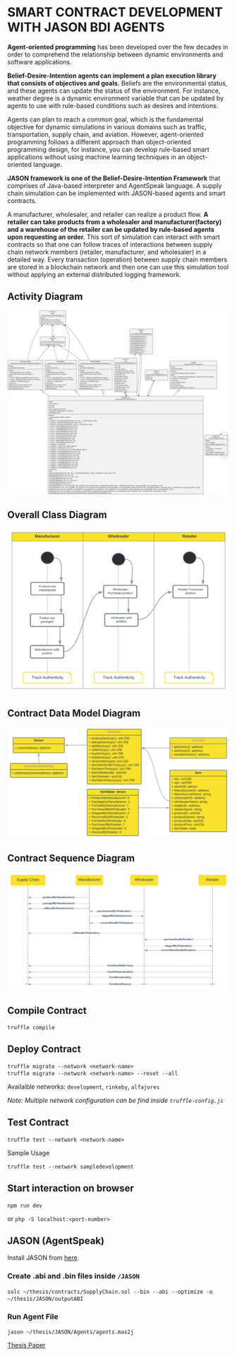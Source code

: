# SMART CONTRACT DEVELOPMENT WITH JASON BDI AGENTS
**Agent-oriented programming** has been developed over the few decades in order to comprehend the relationship between dynamic environments and software applications. 

**Belief-Desire-Intention agents can implement a plan execution library that consists of objectives and goals.** Beliefs are the environmental status, and these agents can update the status of the environment. For instance, weather degree is a dynamic environment variable that can be updated by agents to use with rule-based conditions such as desires and intentions. 

Agents can plan to reach a common goal, which is the fundamental objective for dynamic simulations in various domains such as traffic, transportation, supply chain, and aviation. However, agent-oriented programming follows a different approach than object-oriented programming design, for instance, you can develop rule-based smart applications without using machine learning techniques in an object-oriented language. 

**JASON framework is one of the Belief-Desire-Intention Framework** that comprises of Java-based interpreter and AgentSpeak language. A supply chain simulation can be implemented with JASON-based agents and smart contracts. 

A manufacturer, wholesaler, and retailer can realize a product flow. **A retailer can take products from a wholesaler and manufacturer(factory) and a warehouse of the retailer can be updated by rule-based agents upon requesting an order.** This sort of simulation can interact with smart contracts so that one can follow traces of interactions between supply chain network members (retailer, manufacturer, and wholesaler) in a detailed way. Every transaction (operation) between supply chain members are stored in a blockchain network and then one can use this simulation tool without applying an external distributed logging framework.

## Activity Diagram 
<img src="Diagrams/OverallClassDiagram.svg" alt="Overall Class Diagram"/>

## Overall Class Diagram
<img src="Diagrams/Activity Diagram.svg" alt="Activity Diagram"/>

## Contract Data Model Diagram
<img src="Diagrams/Data Model diagram.svg" alt="Contract Data Model Diagram"/>

## Contract Sequence Diagram
<img src="Diagrams/Sequence diagram.svg" alt="Contract Sequence Diagram"/>

## Compile Contract
```
truffle compile
```

## Deploy Contract
```
truffle migrate --network <network-name>
truffle migrate --network <network-name> --reset --all
```
Availaible networks: `development`, `rinkeby`,  `alfajores`

*Note: Multiple network configuration can be find inside `truffle-config.js`*
## Test Contract
```
truffle test --network <network-name>
```

Sample Usage

```
truffle test --network sampledevelopment
```

## Start interaction on browser
```
npm run dev
```
or `php -S localhost:<port-number>`

## JASON (AgentSpeak)
Install JASON from [here](https://github.com/jason-lang/jason/blob/master/doc/tutorials/getting-started/shell-based.adoc).

### Create .abi and .bin files inside `/JASON`
```
solc ~/thesis/contracts/SupplyChain.sol --bin --abi --optimize -o ~/thesis/JASON/outputABI
```

### Run Agent File
```
jason ~/thesis/JASON/Agents/agents.mas2j
```

[Thesis Paper](https://www.overleaf.com/project/62dfc9e6c07bbf02dc82519e)